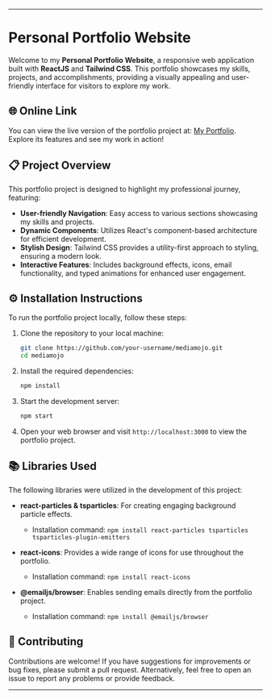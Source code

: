 
---

# Personal Portfolio Website

Welcome to my **Personal Portfolio Website**, a responsive web application built with **ReactJS** and **Tailwind CSS**. This portfolio showcases my skills, projects, and accomplishments, providing a visually appealing and user-friendly interface for visitors to explore my work.

## 🌐 Online Link

You can view the live version of the portfolio project at: [My Portfolio](https://my-portfolio-rosy-alpha-99.vercel.app/). Explore its features and see my work in action!

## 📋 Project Overview

This portfolio project is designed to highlight my professional journey, featuring:

- **User-friendly Navigation**: Easy access to various sections showcasing my skills and projects.
- **Dynamic Components**: Utilizes React's component-based architecture for efficient development.
- **Stylish Design**: Tailwind CSS provides a utility-first approach to styling, ensuring a modern look.
- **Interactive Features**: Includes background effects, icons, email functionality, and typed animations for enhanced user engagement.

## ⚙️ Installation Instructions

To run the portfolio project locally, follow these steps:

1. Clone the repository to your local machine:
   ```bash
   git clone https://github.com/your-username/mediamojo.git
   cd mediamojo
   ```

2. Install the required dependencies:
   ```bash
   npm install
   ```

3. Start the development server:
   ```bash
   npm start
   ```

4. Open your web browser and visit `http://localhost:3000` to view the portfolio project.

## 📚 Libraries Used

The following libraries were utilized in the development of this project:

- **react-particles & tsparticles**: For creating engaging background particle effects.
  - Installation command: `npm install react-particles tsparticles tsparticles-plugin-emitters`

- **react-icons**: Provides a wide range of icons for use throughout the portfolio.
  - Installation command: `npm install react-icons`

- **@emailjs/browser**: Enables sending emails directly from the portfolio project.
  - Installation command: `npm install @emailjs/browser`

## 🤝 Contributing

Contributions are welcome! If you have suggestions for improvements or bug fixes, please submit a pull request. Alternatively, feel free to open an issue to report any problems or provide feedback.


---

